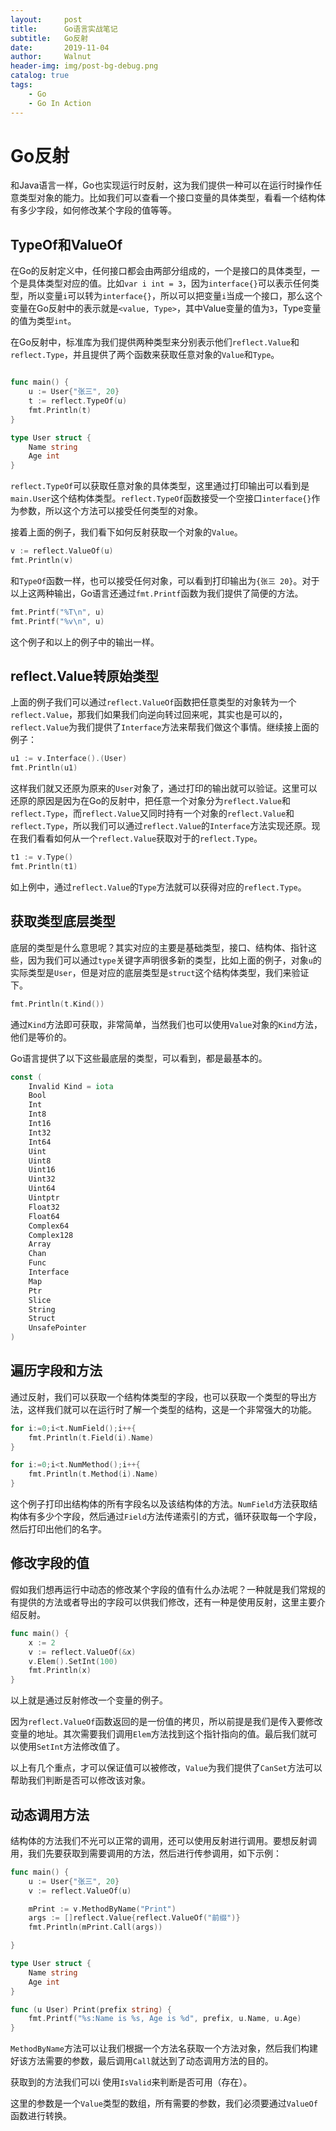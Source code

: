 ```yaml
---
layout:     post
title:      Go语言实战笔记
subtitle:   Go反射
date:       2019-11-04
author:     Walnut
header-img: img/post-bg-debug.png
catalog: true
tags:
    - Go
    - Go In Action
---
```


# Go反射

和Java语言一样，Go也实现运行时反射，这为我们提供一种可以在运行时操作任意类型对象的能力。比如我们可以查看一个接口变量的具体类型，看看一个结构体有多少字段，如何修改某个字段的值等等。

## TypeOf和ValueOf

在Go的反射定义中，任何接口都会由两部分组成的，一个是接口的具体类型，一个是具体类型对应的值。比如`var i int = 3`，因为`interface{}`可以表示任何类型，所以变量`i`可以转为`interface{}`，所以可以把变量`i`当成一个接口，那么这个变量在Go反射中的表示就是`<value, Type>`，其中Value变量的值为`3`，Type变量的值为类型`int`。

在Go反射中，标准库为我们提供两种类型来分别表示他们`reflect.Value`和`reflect.Type`，并且提供了两个函数来获取任意对象的`Value`和`Type`。

```go

func main() {
    u := User{"张三", 20}
    t := reflect.TypeOf(u)
    fmt.Println(t)
}

type User struct {
    Name string
    Age int
}

```

`reflect.TypeOf`可以获取任意对象的具体类型，这里通过打印输出可以看到是`main.User`这个结构体类型。`reflect.TypeOf`函数接受一个空接口`interface{}`作为参数，所以这个方法可以接受任何类型的对象。

接着上面的例子，我们看下如何反射获取一个对象的`Value`。

```go
v := reflect.ValueOf(u)
fmt.Println(v)
```

和`TypeOf`函数一样，也可以接受任何对象，可以看到打印输出为`{张三 20}`。对于以上这两种输出，Go语言还通过`fmt.Printf`函数为我们提供了简便的方法。

```go
fmt.Printf("%T\n", u)
fmt.Printf("%v\n", u)
```

这个例子和以上的例子中的输出一样。

## reflect.Value转原始类型

上面的例子我们可以通过`reflect.ValueOf`函数把任意类型的对象转为一个`reflect.Value`，那我们如果我们向逆向转过回来呢，其实也是可以的，`reflect.Value`为我们提供了`Interface`方法来帮我们做这个事情。继续接上面的例子：

```go
u1 := v.Interface().(User)
fmt.Println(u1)
```
这样我们就又还原为原来的`User`对象了，通过打印的输出就可以验证。这里可以还原的原因是因为在Go的反射中，把任意一个对象分为`reflect.Value`和`reflect.Type`，而`reflect.Value`又同时持有一个对象的`reflect.Value`和`reflect.Type`，所以我们可以通过`reflect.Value`的`Interface`方法实现还原。现在我们看看如何从一个`reflect.Value`获取对于的`reflect.Type`。

```go
t1 := v.Type()
fmt.Println(t1)
```

如上例中，通过`reflect.Value`的`Type`方法就可以获得对应的`reflect.Type`。

## 获取类型底层类型

底层的类型是什么意思呢？其实对应的主要是基础类型，接口、结构体、指针这些，因为我们可以通过`type`关键字声明很多新的类型，比如上面的例子，对象`u`的实际类型是`User`，但是对应的底层类型是`struct`这个结构体类型，我们来验证下。
```go
fmt.Println(t.Kind())
```
通过`Kind`方法即可获取，非常简单，当然我们也可以使用`Value`对象的`Kind`方法，他们是等价的。

Go语言提供了以下这些最底层的类型，可以看到，都是最基本的。
```go
const (
	Invalid Kind = iota
	Bool
	Int
	Int8
	Int16
	Int32
	Int64
	Uint
	Uint8
	Uint16
	Uint32
	Uint64
	Uintptr
	Float32
	Float64
	Complex64
	Complex128
	Array
	Chan
	Func
	Interface
	Map
	Ptr
	Slice
	String
	Struct
	UnsafePointer
)
```

## 遍历字段和方法

通过反射，我们可以获取一个结构体类型的字段，也可以获取一个类型的导出方法，这样我们就可以在运行时了解一个类型的结构，这是一个非常强大的功能。

```go
for i:=0;i<t.NumField();i++{
    fmt.Println(t.Field(i).Name)
}

for i:=0;i<t.NumMethod();i++{
    fmt.Println(t.Method(i).Name)
}
```

这个例子打印出结构体的所有字段名以及该结构体的方法。`NumField`方法获取结构体有多少个字段，然后通过`Field`方法传递索引的方式，循环获取每一个字段，然后打印出他们的名字。

## 修改字段的值

假如我们想再运行中动态的修改某个字段的值有什么办法呢？一种就是我们常规的有提供的方法或者导出的字段可以供我们修改，还有一种是使用反射，这里主要介绍反射。

```go
func main() {
    x := 2
    v := reflect.ValueOf(&x)
    v.Elem().SetInt(100)
    fmt.Println(x)
}
```
以上就是通过反射修改一个变量的例子。

因为`reflect.ValueOf`函数返回的是一份值的拷贝，所以前提是我们是传入要修改变量的地址。其次需要我们调用`Elem`方法找到这个指针指向的值。最后我们就可以使用`SetInt`方法修改值了。

以上有几个重点，才可以保证值可以被修改，`Value`为我们提供了`CanSet`方法可以帮助我们判断是否可以修改该对象。

## 动态调用方法

结构体的方法我们不光可以正常的调用，还可以使用反射进行调用。要想反射调用，我们先要获取到需要调用的方法，然后进行传参调用，如下示例：

```go
func main() {
    u := User{"张三", 20}
    v := reflect.ValueOf(u)

    mPrint := v.MethodByName("Print")
    args := []reflect.Value{reflect.ValueOf("前缀")}
    fmt.Println(mPrint.Call(args))

}

type User struct {
    Name string
    Age int
}

func (u User) Print(prefix string) {
    fmt.Printf("%s:Name is %s, Age is %d", prefix, u.Name, u.Age)
}

```

`MethodByName`方法可以让我们根据一个方法名获取一个方法对象，然后我们构建好该方法需要的参数，最后调用`Call`就达到了动态调用方法的目的。

获取到的方法我们可以i 使用`IsValid`来判断是否可用（存在）。

这里的参数是一个`Value`类型的数组，所有需要的参数，我们必须要通过`ValueOf`函数进行转换。
